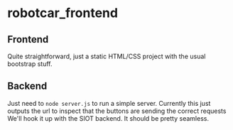 ﻿# robotcar_frontend

## Frontend
Quite straightforward, just a static HTML/CSS project with the usual bootstrap stuff. 

## Backend
Just need to `node server.js` to run a simple server. Currently this just outputs the url to inspect that the buttons are sending the correct requests
We'll hook it up with the SIOT backend. It should be pretty seamless.

